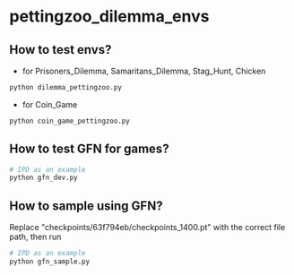 # pettingzoo_dilemma_envs
## How to test envs?
- for Prisoners_Dilemma, Samaritans_Dilemma, Stag_Hunt, Chicken
```python
python dilemma_pettingzoo.py
```
- for Coin_Game
```python
python coin_game_pettingzoo.py
```
## How to test GFN for games?
```python
# IPD as an example
python gfn_dev.py
```
## How to sample using GFN?
Replace "checkpoints/63f794eb/checkpoints_1400.pt" with the correct file path, then run
```python
# IPD as an example
python gfn_sample.py
```